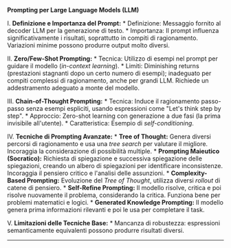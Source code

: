 
**Prompting per Large Language Models (LLM)**

I. **Definizione e Importanza del Prompt:**
    * Definizione: Messaggio fornito al decoder LLM per la generazione di testo.
    * Importanza:  Il prompt influenza significativamente i risultati, soprattutto in compiti di ragionamento. Variazioni minime possono produrre output molto diversi.

II. **Zero/Few-Shot Prompting:**
    * Tecnica: Utilizzo di esempi nel prompt per guidare il modello (*in-context learning*).
    * Limiti: Diminishing returns (prestazioni stagnanti dopo un certo numero di esempi); inadeguato per compiti complessi di ragionamento, anche per grandi LLM.  Richiede un addestramento adeguato a monte del modello.

III. **Chain-of-Thought Prompting:**
    * Tecnica:  Induce il ragionamento passo-passo senza esempi espliciti, usando espressioni come "Let's think step by step".
    * Approccio: Zero-shot learning con generazione a due fasi (la prima invisibile all'utente).
    * Caratteristica: Esempio di *self-conditioning*.

IV. **Tecniche di Prompting Avanzate:**
    * **Tree of Thought:** Genera diversi percorsi di ragionamento e usa una *tree search* per valutare il migliore. Incoraggia la considerazione di possibilità multiple.
    * **Prompting Maieutico (Socratico):**  Richiesta di spiegazione e successiva spiegazione delle spiegazioni, creando un albero di spiegazioni per identificare inconsistenze. Incoraggia il pensiero critico e l'analisi delle assunzioni.
    * **Complexity-Based Prompting:** Evoluzione del *Tree of Thought*, utilizza diversi *rollout* di catene di pensiero.
    * **Self-Refine Prompting:**  Il modello risolve, critica e poi risolve nuovamente il problema, considerando la critica.  Funziona bene per problemi matematici e logici.
    * **Generated Knowledge Prompting:** Il modello genera prima informazioni rilevanti e poi le usa per completare il task.


V. **Limitazioni delle Tecniche Base:**
    * Mancanza di robustezza: espressioni semanticamente equivalenti possono produrre risultati diversi.

---
